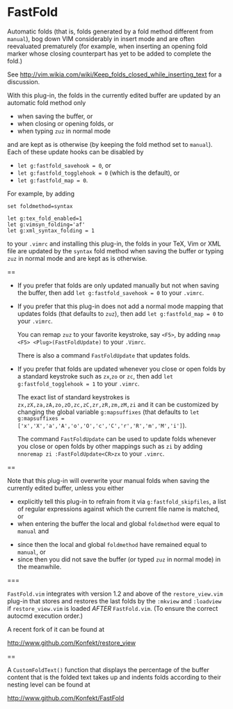 FastFold
========

Automatic folds (that is, folds generated by a fold method different
from `manual`), bog down VIM considerably in insert mode and are often
reevaluated prematurely (for example, when inserting an opening fold marker
whose closing counterpart has yet to be added to complete the fold.)

See http://vim.wikia.com/wiki/Keep_folds_closed_while_inserting_text
for a discussion.

With this plug-in, the folds in the currently edited buffer are updated by an
automatic fold method only

- when saving the buffer, or
- when closing or opening folds, or
- when typing `zuz` in normal mode

and are kept as is otherwise (by keeping the fold method set to `manual`). Each
of these update hooks can be disabled by

- `let g:fastfold_savehook = 0`, or
- `let g:fastfold_togglehook = 0` (which is the default), or
- `let g:fastfold_map = 0`.

For example, by adding
```
set foldmethod=syntax

let g:tex_fold_enabled=1
let g:vimsyn_folding='af'
let g:xml_syntax_folding = 1
```
to your `.vimrc` and installing this plug-in, the folds in your TeX, Vim or XML
file are updated by the `syntax` fold method when saving the buffer or typing
`zuz` in normal mode and are kept as is otherwise.

==

- If you prefer that folds are only updated manually but not when saving the buffer,
then add `let g:fastfold_savehook = 0` to your `.vimrc`.

- If you prefer that this plug-in does not add a normal mode mapping that updates
  folds (that defaults to `zuz`), then add `let g:fastfold_map = 0` to your
  `.vimrc`.

  You can remap `zuz` to your favorite keystroke, say `<F5>`, by adding `nmap
  <F5> <Plug>(FastFoldUpdate)` to your `.Vimrc`.

  There is also a command `FastFoldUpdate` that updates folds.

- If you prefer that folds are updated whenever you close or open folds by a
  standard keystroke such as `zx`,`zo` or `zc`, then add `let
  g:fastfold_togglehook = 1` to your `.vimrc`.

  The exact list of standard keystrokes is
  `zx,zX,za,zA,zo,zO,zc,zC,zr,zR,zm,zM,zi` and it can be customized by changing
  the global variable `g:mapsuffixes` (that defaults to `let g:mapsuffixes =
  ['x','X','a','A','o','O','c','C','r','R','m','M','i']`).

  The command `FastFoldUpdate` can be used to update folds whenever you close
  or open folds by other mappings such as `zi` by adding `nnoremap zi
  :FastFoldUpdate<CR>zx` to your `.vimrc`.

==

Note that this plug-in will overwrite your manual folds when saving the currently edited
buffer, unless you either

- explicitly tell this plug-in to refrain from it via `g:fastfold_skipfiles`, a
  list of regular expressions against which the current file name is matched,
  or
-  when entering the buffer the local and global `foldmethod` were equal to
   `manual` and
  * since then the local and global `foldmethod` have remained equal to `manual`, or
  * since then you did not save the buffer (or typed `zuz` in normal mode) in the meanwhile.

===

`FastFold.vim` integrates with version 1.2 and above of the `restore_view.vim`
plug-in that stores and restores the last folds by the `:mkview` and `:loadview`
if `restore_view.vim` is loaded *AFTER* `FastFold.vim`. (To ensure the correct
autocmd execution order.)

A recent fork of it can be found at

http://www.github.com/Konfekt/restore_view

==

A `CustomFoldText()` function that displays the percentage of the buffer content that is the folded text takes up and indents folds according to their nesting level can be found at

http://www.github.com/Konfekt/FastFold

